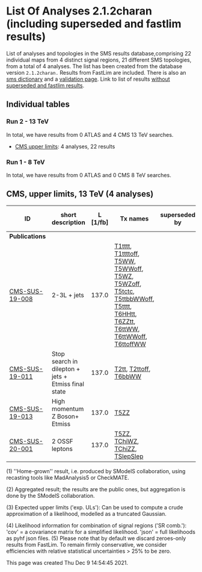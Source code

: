 # List Of Analyses 2.1.2charan (including superseded and fastlim results)
List of analyses and topologies in the SMS results database,comprising 22 individual maps from 4 distinct signal regions, 21 different SMS topologies, from a total of 4 analyses.
The list has been created from the database version `2.1.2charan.`
Results from FastLim are included. There is also an  [sms dictionary](SmsDictionary212charan) and a [validation page](Validation212charan).
Link to list of results [without superseded and fastlim results](ListOfAnalyses212charan).

## Individual tables

### Run 2 - 13 TeV
In total, we have results from 0 ATLAS and 4 CMS 13 TeV searches.
 * [CMS upper limits](#CMSupperlimits13): 4  analyses, 22 results

### Run 1 - 8 TeV
In total, we have results from 0 ATLAS and 0 CMS 8 TeV searches.

<a name="CMSupperlimits13"></a>
## CMS, upper limits, 13 TeV (4 analyses)

| **ID** | **short description** | **L [1/fb]** | **Tx names** | **superseded by** | **exp. ULs [(3)](#A3)** |
|--------|-----------------------|--------------|--------------|-------------------|-------------------------|
| **Publications** | | | | | |
| [CMS-SUS-19-008](http://cms-results.web.cern.ch/cms-results/public-results/publications/SUS-19-008/index.html)<a name="CMS-SUS-19-008"></a> | 2-3L + jets | 137.0 | [T1tttt](SmsDictionary212charan+superseded#T1tttt), [T1ttttoff](SmsDictionary212charan+superseded#T1ttttoff), [T5WW](SmsDictionary212charan+superseded#T5WW), [T5WWoff](SmsDictionary212charan+superseded#T5WWoff), [T5WZ](SmsDictionary212charan+superseded#T5WZ), [T5WZoff](SmsDictionary212charan+superseded#T5WZoff), [T5tctc](SmsDictionary212charan+superseded#T5tctc), [T5ttbbWWoff](SmsDictionary212charan+superseded#T5ttbbWWoff), [T5tttt](SmsDictionary212charan+superseded#T5tttt), [T6HHtt](SmsDictionary212charan+superseded#T6HHtt), [T6ZZtt](SmsDictionary212charan+superseded#T6ZZtt), [T6ttWW](SmsDictionary212charan+superseded#T6ttWW), [T6ttWWoff](SmsDictionary212charan+superseded#T6ttWWoff), [T6ttoffWW](SmsDictionary212charan+superseded#T6ttoffWW) | | &#10004; |
| [CMS-SUS-19-011](http://cms-results.web.cern.ch/cms-results/public-results/publications/SUS-19-011/index.html)<a name="CMS-SUS-19-011"></a> | Stop search in dilepton + jets + Etmiss final state | 137.0 | [T2tt](SmsDictionary212charan+superseded#T2tt), [T2ttoff](SmsDictionary212charan+superseded#T2ttoff), [T6bbWW](SmsDictionary212charan+superseded#T6bbWW) | | &#10004; |
| [CMS-SUS-19-013](http://cms-results.web.cern.ch/cms-results/public-results/publications/SUS-19-013/index.html)<a name="CMS-SUS-19-013"></a> | High momentum Z Boson+ Etmiss | 137.0 | [T5ZZ](SmsDictionary212charan+superseded#T5ZZ) | | &#10004; |
| [CMS-SUS-20-001](http://cms-results.web.cern.ch/cms-results/public-results/publications/SUS-20-001/index.html)<a name="CMS-SUS-20-001"></a> | 2 OSSF leptons | 137.0 | [T5ZZ](SmsDictionary212charan+superseded#T5ZZ), [TChiWZ](SmsDictionary212charan+superseded#TChiWZ), [TChiZZ](SmsDictionary212charan+superseded#TChiZZ), [TSlepSlep](SmsDictionary212charan+superseded#TSlepSlep) | | &#10004; |


<a name='A1'>(1)</a> ''Home-grown'' result, i.e. produced by SModelS collaboration, using recasting tools like MadAnalysis5 or CheckMATE.

<a name='A2'>(2)</a> Aggregated result; the results are the public ones, but aggregation is done by the SModelS collaboration.

<a name='A3'>(3)</a> Expected upper limits ('exp. ULs'): Can be used to compute a crude approximation of a likelihood, modelled as a truncated Gaussian.

<a name='A4'>(4)</a> Likelihood information for combination of signal regions ('SR comb.'): 'cov' = a covariance matrix for a simplified likelihood. 'json' = full likelihoods as pyhf json files.
<a name='A5'>(5)</a> Please note that by default we discard zeroes-only results from FastLim. To remain firmly conservative, we consider efficiencies with relative statistical uncertainties > 25% to be zero.


This page was created Thu Dec  9 14:54:45 2021.
